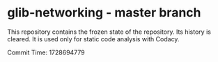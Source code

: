# glib-networking - master branch

This repository contains the frozen state of the repository.
Its history is cleared. It is used only for static code
analysis with Codacy.

Commit Time: 1728694779